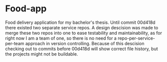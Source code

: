 # Food-app
Food delivery application for my bachelor's thesis. Until commit 00d418d there existed two separate service repos.
A design descision was made to merge these two repos into one to ease testability and maintainability, as for right now
I am a team of one, so there is no need for a repo-per-service-per-team approach in version controlling. Because of this
descision checking out to commits before 00d418d will show correct file history, but the projects might not be buildable.

